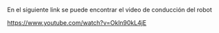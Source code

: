 En el siguiente link se puede encontrar el video de conducción del robot

https://www.youtube.com/watch?v=Okln90kL4jE
